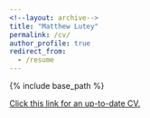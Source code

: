 ```yaml
---
<!--layout: archive-->
title: "Matthew Lutey"
permalink: /cv/
author_profile: true
redirect_from:
  - /resume
---
```

{% include base_path %}

[Click this link for an up-to-date CV.](/files/Matt_Lutey_CV_1242018_edit.pdf)

